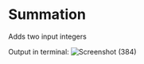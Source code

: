 # Summation
Adds two input integers

Output in terminal:
![Screenshot (384)](https://user-images.githubusercontent.com/80438950/198151628-532275bd-0108-4c2b-8528-acbceda96d44.png)
